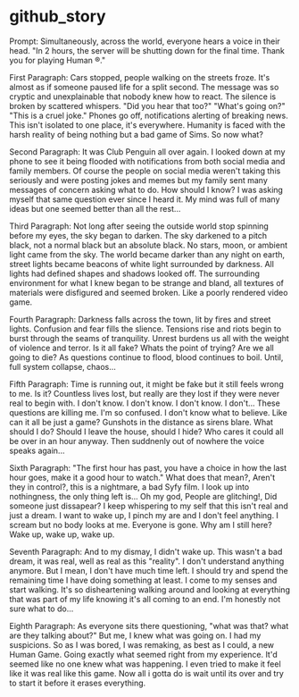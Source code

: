 # github_story
Prompt: Simultaneously, across the world, everyone hears a voice in their head. "In 2 hours, the server will be shutting down for the final time. Thank you for playing Human ®." 

First Paragraph:
  Cars stopped, people walking on the streets froze. It's almost as if someone paused life for a split second. The message was so cryptic and unexplainable that nobody knew how to react. The silence is broken by scattered whispers. "Did you hear that too?" "What's going on?" "This is a cruel joke." Phones go off, notifications alerting of breaking news. This isn't isolated to one place, it's everywhere. Humanity is faced with the harsh reality of being nothing but a bad game of Sims. So now what? 

Second Paragraph:
  It was Club Penguin all over again. I looked down at my phone to see it being flooded with notifications from both social media and family members. Of course the people on social media weren't taking this seriously and were posting jokes and memes but my family sent many messages of concern asking what to do. How should I know? I was asking myself that same question ever since I heard it. My mind was full of many ideas but one seemed better than all the rest...

Third Paragraph:
  Not long after seeing the outside world stop spinning before my eyes, the sky began to darken. The sky darkened to a pitch black, not a normal black but an absolute black. No stars, moon, or ambient light came from the sky. The world became darker than any night on earth, street lights became beacons of white light surrounded by darkness. All lights had defined shapes and shadows looked off. The surrounding environment for what I knew began to be strange and bland, all textures of materials were disfigured and seemed broken. Like a poorly rendered video game.

Fourth Paragraph:
  Darkness falls across the town, lit by fires and street lights. Confusion and fear fills the slience. Tensions rise and riots begin to burst through the seams of tranquility. Unrest burdens us all with the weight of violence and terror. Is it all fake? Whats the point of trying? Are we all going to die? As questions continue to flood, blood continues to boil. Until, full system collapse, chaos...  

Fifth Paragraph:
  Time is running out, it might be fake but it still feels wrong to me. Is it? Countless lives lost, but really are they lost if they were never real to begin with. I don't know. I don't know. I don't know. I don't... These questions are killing me. I'm so confused. I don't know what to believe. Like can it all be just a game? Gunshots in the distance as sirens blare. What should I do? Should I leave the house, should I hide? Who cares it could all be over in an hour anyway. Then suddnenly out of nowhere the voice speaks again...

Sixth Paragraph:
  "The first hour has past, you have a choice in how the last hour goes, make it a good hour to watch."  What does that mean?, Aren't they in control?, this is a nightmare, a bad Syfy film. I look up into nothingness, the only thing left is... Oh my god, People are glitching!, Did someone just dissapear? I keep whispering to my self that this isn't real and just a dream. I want to wake up, I pinch my are and I don't feel anything. I scream but no body looks at me. Everyone is gone. Why am I still here? Wake up, wake up, wake up.  

Seventh Paragraph: And to my dismay, I didn't wake up. This wasn't a bad dream, it was real, well as real as this "reality". I don't understand anything anymore. But I mean, I don't have much time left. I should try and spend the remaining time I have doing something at least. I come to my senses and start walking. It's so disheartening walking around and looking at everything that was part of my life knowing it's all coming to an end. I'm honestly not sure what to do...

Eighth Paragraph: As everyone sits there questioning, "what was that? what are they talking about?" But me, I knew what was going on. I had my suspicions. So as I was bored, I was remaking, as best as I could, a new Human Game. Going exactly what seemed right from my experience. It'd seemed like no one knew what was happening. I even tried to make it feel like it was real like this game. Now all i gotta do is wait until its over and try to start it before it erases everything.
